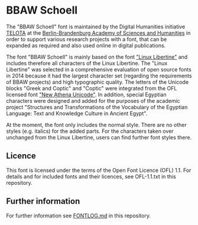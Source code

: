 # BBAW Schoell

The "BBAW Schoell" font is maintained by the Digital Humanities initiative [TELOTA](http://www.bbaw.de/telota) at the [Berlin-Brandenburg Academy of Sciences and Humanities](http://www.bbaw.de) in order to support various research projects with a font, that can be expanded as required and also used online in digital publications.

The font "BBAW Schoell" is mainly based on the font ["Linux Libertine"](http://libertine-fonts.org/) and includes therefore all characters of the Linux Libertine. The "Linux Libertine" was selected in a comprehensive evaluation of open source fonts in 2014 because it had the largest character set (regarding the requirements of BBAW projects) and high typographic quality. The letters of the Unicode blocks "Greek and Coptic" and "Coptic" were integrated from the OFL licensed font ["New Athena Unicode"](https://apagreekkeys.org). In addition, special Egyptian characters were designed and added for the purposes of the academic project "Structures and Transformations of the Vocabulary of the Egyptian Language: Text and Knowledge Culture in Ancient Egypt".

At the moment, the font only includes the normal style. There are no other styles (e.g. italics) for the added parts. For the characters taken over unchanged from the Linux Libertine, users can find further font styles there.

## Licence

This font is licensed under the terms of the Open Font Licence (OFL) 1.1. For details and for included fonts and their licences, see OFL-1.1.txt in this repository.

## Further information

For further information see [FONTLOG.md](https://github.com/telota/bbaw-schoell/blob/master/FONTLOG.md) in this repository.